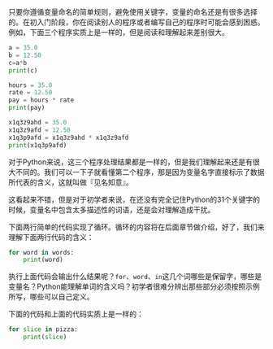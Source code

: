 只要你遵循变量命名的简单规则，避免使用关键字，变量的命名还是有很多选择的。在初入门阶段，你在阅读别人的程序或者编写自己的程序时可能会感到困惑。例如，下面三个程序实质上是一样的，但是阅读和理解起来差别很大。

```python
a = 35.0 
b = 12.50 
c=a*b 
print(c)
```

```python
hours = 35.0
rate = 12.50
pay = hours * rate
print(pay)
```

```python
x1q3z9ahd = 35.0
x1q3z9afd = 12.50
x1q3p9afd = x1q3z9ahd * x1q3z9afd
print(x1q3p9afd)
```
对于Python来说，这三个程序处理结果都是一样的，但是我们理解起来还是有很大不同的。我们可以一下子就看懂第二个程序，那是因为变量名字直接标示了数据所代表的含义，这就叫做『见名知意』。

这看起来不错，但是对于初学者来说，在还没有完全记住Python的31个关键字的时候，变量名中包含太多描述性的词语，还是会对理解造成干扰。

下面两行简单的代码实现了循环。循环的内容将在后面章节做介绍，好了，我们来理解下面两行代码的含义：
```python
for word in words: 
    print(word)
```
执行上面代码会输出什么结果呢？`for`、`word`、`in`这几个词哪些是保留字，哪些是变量名？Python能理解单词的含义吗？初学者很难分辨出那些部分必须按照示例所写，哪些可以自己定义。

下面的代码和上面的代码实质上是一样的：
```python
for slice in pizza: 
    print(slice)
```


